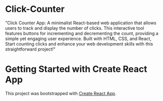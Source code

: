 # Click-Counter
"Click Counter App: A minimalist React-based web application that allows users to track and display the number of clicks. This interactive tool features buttons for incrementing and decrementing the count, providing a simple yet engaging user experience. Built with HTML, CSS, and React,  Start counting clicks and enhance your web development skills with this straightforward project!"





# Getting Started with Create React App

This project was bootstrapped with [Create React App](https://github.com/facebook/create-react-app).



